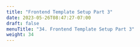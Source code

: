 ```yaml
---
title: "Frontend Template Setup Part 3"
date: 2023-05-26T08:47:27-07:00
draft: false    
menuTitle: "34. Frontend Template Setup Part 3"
weight: 34
---
```


